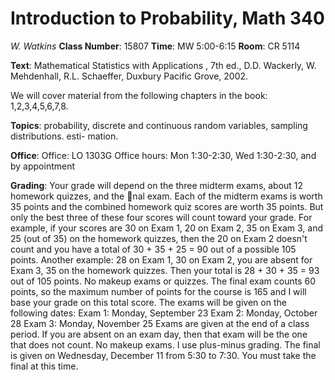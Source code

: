 # Introduction to Probability, Math 340

*W. Watkins*
**Class Number**: 15807
**Time**: MW 5:00-6:15
**Room**: CR 5114

**Text**:
Mathematical Statistics with Applications
, 7th ed., D.D. Wackerly, W. Mehdenhall,
R.L. Schaeffer, Duxbury Pacific Grove, 2002. 

We will cover material from the following chapters in the book: 1,2,3,4,5,6,7,8.

**Topics**: probability, discrete and continuous random variables, sampling distributions. esti-
mation.

**Office**:
Office: LO 1303G
Office hours: Mon 1:30-2:30, Wed 1:30-2:30, and by appointment

**Grading**:
Your grade will depend on the three midterm exams, about 12 homework quizzes,
and the nal exam.
Each of the midterm exams is worth 35 points and the combined homework quiz scores are
worth 35 points. But only the best three of these four scores will count toward your grade.
For example, if your scores are 30 on Exam 1, 20 on Exam 2, 35 on Exam 3, and 25 (out
of 35) on the homework quizzes, then the 20 on Exam 2 doesn't count and you have a total
of 30 + 35 + 25 = 90 out of a possible 105 points. Another example: 28 on Exam 1, 30
on Exam 2, you are absent for Exam 3, 35 on the homework quizzes. Then your total is
28 + 30 + 35 = 93 out of 105 points. No makeup exams or quizzes.
The final exam counts 60 points, so the maximum number of points for the course is 165
and I will base your grade on this total score.
The exams will be given on the following dates:
Exam 1: Monday, September 23
Exam 2: Monday, October 28
Exam 3: Monday, November 25
Exams are given at the end of a class period. If you are absent on an exam day, then that
exam will be the one that does not count. No makeup exams. I use plus-minus grading.
The final is given on Wednesday, December 11 from 5:30 to 7:30. You must take the final at
this time.
